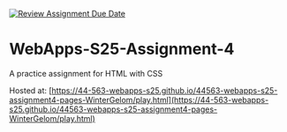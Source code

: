 [![Review Assignment Due Date](https://classroom.github.com/assets/deadline-readme-button-22041afd0340ce965d47ae6ef1cefeee28c7c493a6346c4f15d667ab976d596c.svg)](https://classroom.github.com/a/kPVgOXum)
# WebApps-S25-Assignment-4
A practice assignment for HTML with CSS

Hosted at: [https://44-563-webapps-s25.github.io/44563-webapps-s25-assignment4-pages-WinterGelom/play.html](https://44-563-webapps-s25.github.io/44563-webapps-s25-assignment4-pages-WinterGelom/play.html)
